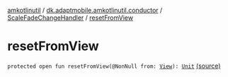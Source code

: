 [amkotlinutil](../../index.md) / [dk.adaptmobile.amkotlinutil.conductor](../index.md) / [ScaleFadeChangeHandler](index.md) / [resetFromView](./reset-from-view.md)

# resetFromView

`protected open fun resetFromView(@NonNull from: `[`View`](https://developer.android.com/reference/android/view/View.html)`): `[`Unit`](https://kotlinlang.org/api/latest/jvm/stdlib/kotlin/-unit/index.html) [(source)](https://github.com/adaptmobile-organization/amkotlinutil/tree/master/amkotlinutil/src/main/java/dk/adaptmobile/amkotlinutil/conductor/ScaleFadeChangeHandler.java#L37)